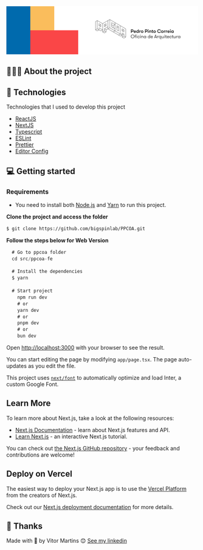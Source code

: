<img alt="Mockup" src="/readme.assets/cover.jpg">

## 💇🏻‍♂️ About the project



## 🚀 Technologies

Technologies that I used to develop this project

- [ReactJS](https://reactjs.org/)
- [NextJS](https://nextjs.org/)
- [Typescript](https://www.typescriptlang.org/)
- [ESLint](https://eslint.org/)
- [Prettier](https://prettier.io/)
- [Editor Config](https://editorconfig.org/)

## 💻 Getting started


### Requirements

- You need to install both [Node.js](https://nodejs.org/en/download/) and [Yarn](https://yarnpkg.com/) to run this project.

**Clone the project and access the folder**

```bash
$ git clone https://github.com/bigspinlab/PPCOA.git
```

**Follow the steps below for Web Version**

```js
  # Go to ppcoa folder
  cd src/ppcoa-fe 

  # Install the dependencies
  $ yarn

  # Start project
    npm run dev
    # or
    yarn dev
    # or
    pnpm dev
    # or
    bun dev
```

Open [http://localhost:3000](http://localhost:3000) with your browser to see the result.

You can start editing the page by modifying `app/page.tsx`. The page auto-updates as you edit the file.

This project uses [`next/font`](https://nextjs.org/docs/basic-features/font-optimization) to automatically optimize and load Inter, a custom Google Font.

## Learn More

To learn more about Next.js, take a look at the following resources:

- [Next.js Documentation](https://nextjs.org/docs) - learn about Next.js features and API.
- [Learn Next.js](https://nextjs.org/learn) - an interactive Next.js tutorial.

You can check out [the Next.js GitHub repository](https://github.com/vercel/next.js/) - your feedback and contributions are welcome!

## Deploy on Vercel

The easiest way to deploy your Next.js app is to use the [Vercel Platform](https://vercel.com/new?utm_medium=default-template&filter=next.js&utm_source=create-next-app&utm_campaign=create-next-app-readme) from the creators of Next.js.

Check out our [Next.js deployment documentation](https://nextjs.org/docs/deployment) for more details.


## 📝 Thanks

Made with 💜 by Vitor Martins 😊 [See my linkedin](https://www.linkedin.com/in/vitor-martinss/)